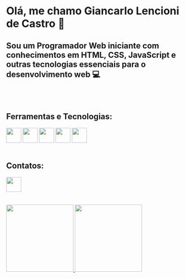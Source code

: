 # Olá, me chamo Giancarlo Lencioni de Castro 👋

## Sou um Programador Web iniciante com conhecimentos em HTML, CSS, JavaScript e outras tecnologias essenciais para o desenvolvimento web 💻 
<br><br/>

## Ferramentas e Tecnologias:

<img src="https://cdn.jsdelivr.net/gh/devicons/devicon@latest/icons/html5/html5-original.svg" width="40" height="40" />                                                                <img src="https://cdn.jsdelivr.net/gh/devicons/devicon@latest/icons/css3/css3-original.svg" width="40" height="40" />                                                                  <img src="https://cdn.jsdelivr.net/gh/devicons/devicon@latest/icons/javascript/javascript-original.svg" width="40" height="40" /> 
<img src="https://cdn.jsdelivr.net/gh/devicons/devicon@latest/icons/react/react-original.svg" width="40" height="40" /> 
<img loading="lazy" src="https://cdn.jsdelivr.net/gh/devicons/devicon/icons/git/git-original.svg" width="40" height="40"/>
<br><br/>

## Contatos:

<div>
<a href="https://www.linkedin.com/in/giancarlo-lencioni-de-castro" target="_blank"><img src="https://cdn.jsdelivr.net/gh/devicons/devicon@latest/icons/linkedin/linkedin-original.svg" width="40" height="40"></a>  
</div>
<br><br/>

<div>
<a href="https://github.com/giancarlolencioni">
<img loading="lazy" height="180em" src="https://github-readme-stats.vercel.app/api/top-langs/?username=giancarlolencioni&layout=compact&langs_count=7&theme=dracula"/>
<img loading="lazy" height="180em" src="https://github-readme-stats.vercel.app/api?username=giancarlolencioni&show_icons=true&theme=dracula&include_all_commits=true&count_private=true"/>
</div>
